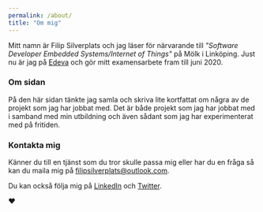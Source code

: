 ```yaml
---
permalink: /about/
title: "Om mig"
---
```


Mitt namn är Filip Silverplats och jag läser för närvarande till _"Software Developer Embedded Systems/Internet of Things"_ på Mölk i Linköping. Just nu är jag på [Edeva](https://www.edeva.se/se/) och gör mitt examensarbete fram till juni 2020.

### Om sidan

På den här sidan tänkte jag samla och skriva lite kortfattat om några av de projekt som jag har jobbat med. Det är både projekt som jag har jobbat med i samband med min utbildning och även sådant som jag har experimenterat med på fritiden.

### Kontakta mig

Känner du till en tjänst som du tror skulle passa mig eller har du en fråga så kan du maila mig på [filipsilverplats@outlook.com](mailto:filipsilverplats@outlook.com).

Du kan också följa mig på [LinkedIn](https://www.linkedin.com/in/filipsilverplats/) och [Twitter](https://twitter.com/FSilverplats).

❤
